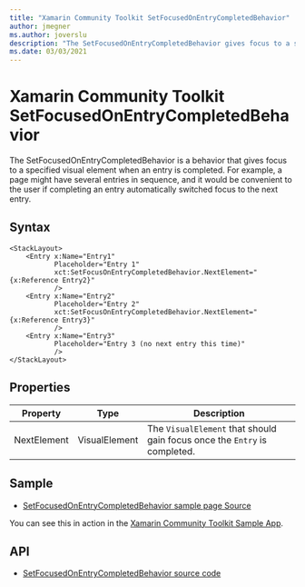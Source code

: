 ```yaml
---
title: "Xamarin Community Toolkit SetFocusedOnEntryCompletedBehavior"
author: jmegner
ms.author: joverslu
description: "The SetFocusedOnEntryCompletedBehavior gives focus to a specific visual element when an entry is completed."
ms.date: 03/03/2021
---
```


# Xamarin Community Toolkit SetFocusedOnEntryCompletedBehavior


The SetFocusedOnEntryCompletedBehavior is a behavior that gives focus to a specified visual element when an entry is completed.  For example, a page might have several entries in sequence, and it would be convenient to the user if completing an entry automatically switched focus to the next entry.

## Syntax

```xaml
<StackLayout>
    <Entry x:Name="Entry1"
           Placeholder="Entry 1"
           xct:SetFocusOnEntryCompletedBehavior.NextElement="{x:Reference Entry2}"
           />
    <Entry x:Name="Entry2"
           Placeholder="Entry 2"
           xct:SetFocusOnEntryCompletedBehavior.NextElement="{x:Reference Entry3}"
           />
    <Entry x:Name="Entry3"
           Placeholder="Entry 3 (no next entry this time)"
           />
</StackLayout>
```

## Properties

|Property  |Type  |Description  |
|---------|---------|---------|
| NextElement | VisualElement | The `VisualElement` that should gain focus once the `Entry` is completed. |

## Sample

- [SetFocusedOnEntryCompletedBehavior sample page Source](https://github.com/xamarin/XamarinCommunityToolkit/blob/main/samples/XCT.Sample/Pages/Behaviors/SetFocusedOnEntryCompletedBehaviorPage.xaml)

You can see this in action in the [Xamarin Community Toolkit Sample App](https://github.com/xamarin/XamarinCommunityToolkit).

## API

* [SetFocusedOnEntryCompletedBehavior source code](https://github.com/xamarin/XamarinCommunityToolkit/blob/main/src/CommunityToolkit/Xamarin.CommunityToolkit/Behaviors/AttachedBehaviors/SetFocusedOnEntryCompletedBehavior.shared.cs)
